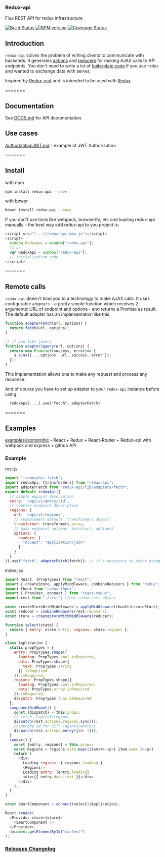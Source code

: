 ### Redux-api
Flux REST API for redux infrastructure

[![Build Status](https://travis-ci.org/lexich/redux-api.svg)](https://travis-ci.org/lexich/redux-api)
[![NPM version](https://badge.fury.io/js/redux-api.svg)](http://badge.fury.io/js/redux-api)
[![Coverage Status](https://coveralls.io/repos/lexich/redux-api/badge.png?branch=master)](https://coveralls.io/r/lexich/redux-api?branch=master)

## Introduction
`redux-api` solves the problem of writing clients to communicate with backends. It generates [actions](http://rackt.org/redux/docs/basics/Actions.html) and [reducers](http://rackt.org/redux/docs/basics/Reducers.html) for making AJAX calls to API endpoints. You don't need to write a lot of [boilerplate code](http://rackt.org/redux/docs/advanced/ExampleRedditAPI.html) if you use `redux` and wanted to exchange data with server.

Inspired by [Redux-rest](https://github.com/Kvoti/redux-rest) and is intended to be used with [Redux](https://github.com/gaearon/redux).

=======
## Documentation
See [DOCS.md](docs/DOCS.md) for API documentation.
## Use cases
[AuthorizationJWT.md](docs/AuthorizationJWT.md) - example of JWT Authorization

=======
## Install
with npm
```sh
npm install redux-api --save
```
with bower
```sh
bower install redux-api --save
```

If you don't use tools like webpack, browserify, etc and loading redux-api manually - the best way add redux-api to you project is:
```js
<script src="(...)/redux-api.min.js"></script>
<script>
  window.ReduxApi = window["redux-api"];
  // or
  var ReduxApi = window["redux-api"];
  // initialization code
</script>
```

=======
## Remote calls

`redux-api` doesn't bind you to a technology to make AJAX calls. It uses configurable `adapters` - a pretty simple function which receives 2 arguments: URL of endpoint and options - and returns a Promise as result. The default adapter has an implementation like this:
```js
function adapterFetch(url, options) {
  return fetch(url, options);
}

// if you like jquery
function adapterJquery(url, options) {
  return new Promise((success, error)=> {
    $.ajax({ ...options, url, success, error });
  });
}
```
This implementation allows one to make any request and process any response.

And of course you have to set up adapter to your `redux-api` instance before using.
```
  reduxApi(....).use("fetch", adapterFetch)
```

=======
## Examples
[examples/isomorphic](https://github.com/lexich/redux-api/tree/master/examples/isomorphic) - React + Redux + React-Router + Redux-api with webpack and express + github API

### Example
rest.js
```js
import "isomorphic-fetch";
import reduxApi, {transformers} from "redux-api";
import adapterFetch from "redux-api/lib/adapters/fetch";
export default reduxApi({
  // simple edpoint description
  entry: `/api/v1/entry/:id`,
  // complex endpoint description
  regions: {
    url: `/api/v1/regions`,
    // reimplement default `transformers.object`
    transformer: transformers.array,
    // base endpoint options `fetch(url, options)`
    options: {
      headers: {
        "Accept": "application/json"
      }
    }
  }
}).use("fetch", adapterFetch(fetch)); // it's necessary to point using REST backend
```

index.jsx
```js
import React, {PropTypes} from "react";
import { createStore, applyMiddleware, combineReducers } from "redux";
import thunk from "redux-thunk";
import { Provider, connect } from "react-redux";
import rest from "./rest"; //our redux-rest object

const createStoreWithMiddleware = applyMiddleware(thunk)(createStore);
const reducer = combineReducers(rest.reducers);
const store = createStoreWithMiddleware(reducer);

function select(state) {
  return { entry: state.entry, regions: state.regions };
}

class Application {
  static propTypes = {
    entry: PropTypes.shape({
      loading: PropTypes.bool.isRequired,
      data: PropTypes.shape({
        text: PropTypes.string
      }).isRequired
    }).isRequired,
    regions: PropTypes.shape({
      loading: PropTypes.bool.isRequired,
      data: PropTypes.array.isRequired
    }).isRequired,
    dispatch: PropTypes.func.isRequired
  };
  componentDidMount() {
    const {dispatch} = this.props;
    // fetch `/api/v1/regions
    dispatch(rest.actions.regions.sync());
    //specify id for GET: /api/v1/entry/1
    dispatch(rest.actions.entry({id: 1}));
  }
  render() {
    const {entry, regions} = this.props;
    const Regions = regions.data.map((item)=> <p>{ item.name }</p>)
    return (
      <div>
        Loading regions: { regions.loading }
        <Regions/>
        Loading entry: {entry.loading}
        <div>{{ entry.data.text }}</div>
      </div>
    );
  }
}

const SmartComponent = connect(select)(Application);

React.render(
  <Provider store={store}>
    <SmartComponent />
  </Provider>,
  document.getElementById("content")
);
```

### [Releases Changelog](https://github.com/lexich/redux-api/releases)
